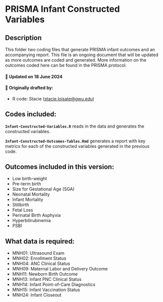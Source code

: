 
# PRISMA Infant Constructed Variables

## Description

This folder two coding files that generate PRISMA infant outcomes and an
accompanying report. This file is an ongoing document that will be
updated as more outcomes are coded and generated. More information on
the outcomes coded here can be found in the PRISMA protocol.

#### :pushpin: Updated on 18 June 2024

#### :pushpin: Originally drafted by:

- R code: Stacie (<stacie.loisate@gwu.edu>)

## Codes included:

**`Infant-Constructed-Variables.R`** reads in the data and generates the
constructed variables.

**`Infant-Constructed-Outcomes-Tables.Rmd`** generates a report with key
metrics for each of the constructed variables generated in the previous
code.

## Outcomes included in this version:

- Low birth-weight
- Pre-term birth
- Size for Gestational Age (SGA)
- Neonatal Mortality
- Infant Mortality
- Stillbirth
- Fetal Loss
- Perinatal Birth Asphyxia
- Hyperbilirubinemia
- PSBI


## What data is required:

- MNH01: Ultrasound Exam
- MNH02: Enrollment Status
- MNH04: ANC Clinical Status
- MNH09: Maternal Labor and Delivery Outcome
- MNH11: Newborn Birth Outcome
- MNH13: Infant PNC Clinical Status
- MNH14: Infant Point-of-Care Diagnostics
- MNH15: Infant Vaccination Status
- MNH24: Infant Closeout
